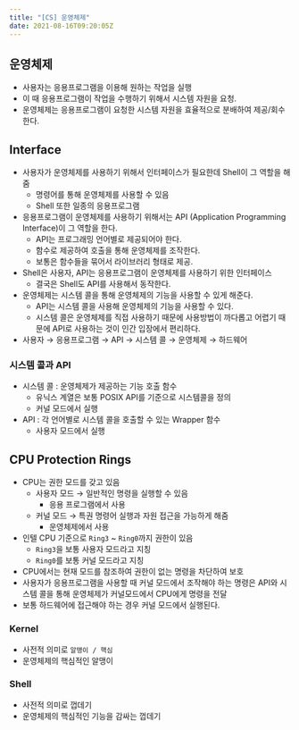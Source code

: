 ```yaml
---
title: "[CS] 운영체제"
date: 2021-08-16T09:20:05Z
---
```


## 운영체제

- 사용자는 응용프로그램을 이용해 원하는 작업을 실행
- 이 때 응용프로그램이 작업을 수행하기 위해서 시스템 자원을 요청.
- 운영체제는 응용프로그램이 요청한 시스템 자원을 효율적으로 분배하여 제공/회수한다.

## Interface

- 사용자가 운영체제를 사용하기 위해서 인터페이스가 필요한데 Shell이 그 역할을 해줌
    - 명령어를 통해 운영체제를 사용할 수 있음
    - Shell 또한 일종의 응용프로그램
- 응용프로그램이 운영체제를 사용하기 위해서는 API (Application Programming Interface)이 그 역할을 한다.
    - API는 프로그래밍 언어별로 제공되어야 한다.
    - 함수로 제공하여 호출을 통해 운영체제를 조작한다.
    - 보통은 함수들을 묶어서 라이브러리 형태로 제공.
- Shell은 사용자, API는 응용프로그램이 운영체제를 사용하기 위한 인터페이스
    - 결국은 Shell도 API를 사용해서 동작한다.
- 운영체제는 시스템 콜을 통해 운영체제의 기능을 사용할 수 있게 해준다.
    - API는 시스템 콜을 사용해 운영체제의 기능을 사용할 수 있다.
    - 시스템 콜은 운영체제를 직접 사용하기 때문에 사용방법이 까다롭고 어렵기 때문에 API로 사용하는 것이 인간 입장에서 편리하다.
- 사용자 → 응용프로그램 → API → 시스템 콜 → 운영체제 → 하드웨어

### 시스템 콜과 API

- 시스템 콜 : 운영체제가 제공하는 기능 호출 함수
    - 유닉스 계열은 보통 POSIX API를 기준으로 시스템콜을 정의
    - 커널 모드에서 실행
- API : 각 언어별로 시스템 콜을 호출할 수 있는 Wrapper 함수
    - 사용자 모드에서 실행

## CPU Protection Rings

- CPU는 권한 모드를 갖고 있음
    - 사용자 모드 → 일반적인 명령을 실행할 수 있음
        - 응용 프로그램에서 사용
    - 커널 모드 → 특권 명령어 실행과 자원 접근을 가능하게 해줌
        - 운영체제에서 사용
- 인텔 CPU 기준으로 `Ring3` ~ `Ring0`까지 권한이 있음
    - `Ring3`을 보통 사용자 모드라고 지칭
    - `Ring0`를 보통 커널 모드라고 지칭
- CPU에서는 현재 모드를 참조하여 권한이 없는 명령을 차단하여 보호
- 사용자가 응용프로그램을 사용할 때 커널 모드에서 조작해야 하는 명령은 API와 시스템 콜을 통해 운영체제가 커널모드에서 CPU에게 명령을 전달
- 보통 하드웨어에 접근해야 하는 경우 커널 모드에서 실행된다.

### Kernel

- 사전적 의미로 `알맹이 / 핵심`
- 운영체제의 핵심적인 알맹이

### Shell

- 사전적 의미로 껍데기
- 운영체제의 핵심적인 기능을 감싸는 껍데기